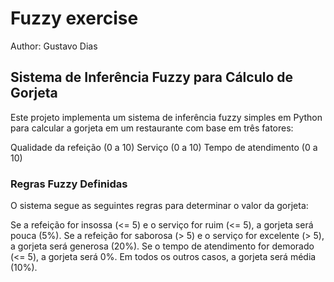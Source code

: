 # Fuzzy exercise

Author: Gustavo Dias

## Sistema de Inferência Fuzzy para Cálculo de Gorjeta
Este projeto implementa um sistema de inferência fuzzy simples em Python para calcular a gorjeta em um restaurante com base em três fatores:

Qualidade da refeição (0 a 10)
Serviço (0 a 10)
Tempo de atendimento (0 a 10)

### Regras Fuzzy Definidas
O sistema segue as seguintes regras para determinar o valor da gorjeta:

Se a refeição for insossa (<= 5) e o serviço for ruim (<= 5), a gorjeta será pouca (5%).
Se a refeição for saborosa (> 5) e o serviço for excelente (> 5), a gorjeta será generosa (20%).
Se o tempo de atendimento for demorado (<= 5), a gorjeta será 0%.
Em todos os outros casos, a gorjeta será média (10%).
